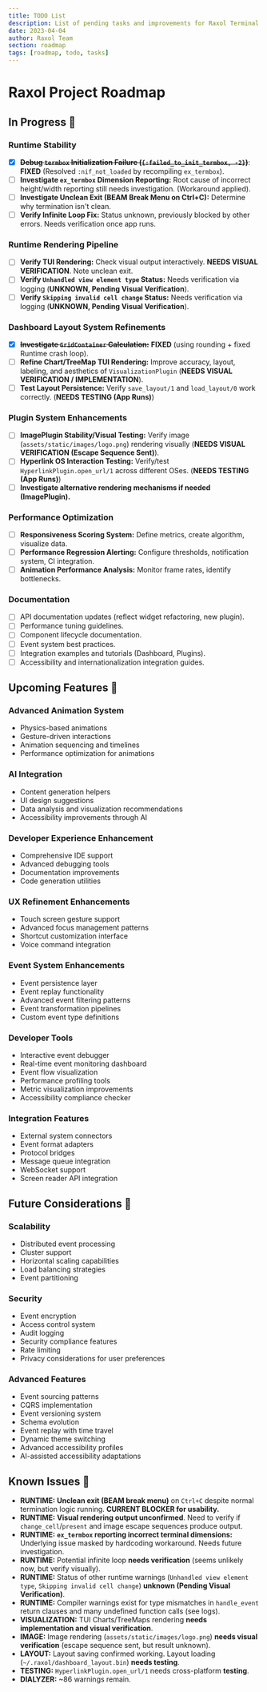 ```yaml
---
title: TODO List
description: List of pending tasks and improvements for Raxol Terminal Emulator
date: 2023-04-04
author: Raxol Team
section: roadmap
tags: [roadmap, todo, tasks]
---
```


# Raxol Project Roadmap

## In Progress 🚧

### Runtime Stability

- [x] **~~Debug `termbox` Initialization Failure (`{:failed_to_init_termbox, -2}`)~~**: **FIXED** (Resolved `:nif_not_loaded` by recompiling `ex_termbox`).
- [ ] **Investigate `ex_termbox` Dimension Reporting:** Root cause of incorrect height/width reporting still needs investigation. (Workaround applied).
- [ ] **Investigate Unclean Exit (BEAM Break Menu on Ctrl+C):** Determine why termination isn't clean.
- [ ] **Verify Infinite Loop Fix:** Status unknown, previously blocked by other errors. Needs verification once app runs.

### Runtime Rendering Pipeline

- [ ] **Verify TUI Rendering:** Check visual output interactively. **NEEDS VISUAL VERIFICATION**. Note unclean exit.
- [ ] **Verify `Unhandled view element type` Status:** Needs verification via logging (**UNKNOWN, Pending Visual Verification**).
- [ ] **Verify `Skipping invalid cell change` Status:** Needs verification via logging (**UNKNOWN, Pending Visual Verification**).

### Dashboard Layout System Refinements

- [x] **~~Investigate `GridContainer` Calculation:~~** **FIXED** (using rounding + fixed Runtime crash loop).
- [ ] **Refine Chart/TreeMap TUI Rendering:** Improve accuracy, layout, labeling, and aesthetics of `VisualizationPlugin` (**NEEDS VISUAL VERIFICATION / IMPLEMENTATION**).
- [ ] **Test Layout Persistence:** Verify `save_layout/1` and `load_layout/0` work correctly. (**NEEDS TESTING (App Runs)**)

### Plugin System Enhancements

- [ ] **ImagePlugin Stability/Visual Testing:** Verify image (`assets/static/images/logo.png`) rendering visually (**NEEDS VISUAL VERIFICATION (Escape Sequence Sent)**).
- [ ] **Hyperlink OS Interaction Testing:** Verify/test `HyperlinkPlugin.open_url/1` across different OSes. (**NEEDS TESTING (App Runs)**)
- [ ] **Investigate alternative rendering mechanisms if needed (ImagePlugin).**

### Performance Optimization

- [ ] **Responsiveness Scoring System:** Define metrics, create algorithm, visualize data.
- [ ] **Performance Regression Alerting:** Configure thresholds, notification system, CI integration.
- [ ] **Animation Performance Analysis:** Monitor frame rates, identify bottlenecks.

### Documentation

- [ ] API documentation updates (reflect widget refactoring, new plugin).
- [ ] Performance tuning guidelines.
- [ ] Component lifecycle documentation.
- [ ] Event system best practices.
- [ ] Integration examples and tutorials (Dashboard, Plugins).
- [ ] Accessibility and internationalization integration guides.

## Upcoming Features 🎯

### Advanced Animation System

- Physics-based animations
- Gesture-driven interactions
- Animation sequencing and timelines
- Performance optimization for animations

### AI Integration

- Content generation helpers
- UI design suggestions
- Data analysis and visualization recommendations
- Accessibility improvements through AI

### Developer Experience Enhancement

- Comprehensive IDE support
- Advanced debugging tools
- Documentation improvements
- Code generation utilities

### UX Refinement Enhancements

- Touch screen gesture support
- Advanced focus management patterns
- Shortcut customization interface
- Voice command integration

### Event System Enhancements

- Event persistence layer
- Event replay functionality
- Advanced event filtering patterns
- Event transformation pipelines
- Custom event type definitions

### Developer Tools

- Interactive event debugger
- Real-time event monitoring dashboard
- Event flow visualization
- Performance profiling tools
- Metric visualization improvements
- Accessibility compliance checker

### Integration Features

- External system connectors
- Event format adapters
- Protocol bridges
- Message queue integration
- WebSocket support
- Screen reader API integration

## Future Considerations 🔮

### Scalability

- Distributed event processing
- Cluster support
- Horizontal scaling capabilities
- Load balancing strategies
- Event partitioning

### Security

- Event encryption
- Access control system
- Audit logging
- Security compliance features
- Rate limiting
- Privacy considerations for user preferences

### Advanced Features

- Event sourcing patterns
- CQRS implementation
- Event versioning system
- Schema evolution
- Event replay with time travel
- Dynamic theme switching
- Advanced accessibility profiles
- AI-assisted accessibility adaptations

## Known Issues 🐞

- **RUNTIME:** **Unclean exit (BEAM break menu)** on `Ctrl+C` despite normal termination logic running. **CURRENT BLOCKER for usability.**
- **RUNTIME:** **Visual rendering output unconfirmed**. Need to verify if `change_cell`/`present` and image escape sequences produce output.
- **RUNTIME:** **`ex_termbox` reporting incorrect terminal dimensions:** Underlying issue masked by hardcoding workaround. Needs future investigation.
- **RUNTIME:** Potential infinite loop **needs verification** (seems unlikely now, but verify visually).
- **RUNTIME:** Status of other runtime warnings (`Unhandled view element type`, `Skipping invalid cell change`) **unknown (Pending Visual Verification)**.
- **RUNTIME:** Compiler warnings exist for type mismatches in `handle_event` return clauses and many undefined function calls (see logs).
- **VISUALIZATION:** TUI Charts/TreeMaps rendering **needs implementation and visual verification**.
- **IMAGE:** Image rendering (`assets/static/images/logo.png`) **needs visual verification** (escape sequence sent, but result unknown).
- **LAYOUT:** Layout saving confirmed working. Layout loading (`~/.raxol/dashboard_layout.bin`) **needs testing**.
- **TESTING:** `HyperlinkPlugin.open_url/1` needs cross-platform **testing**.
- **DIALYZER:** ~86 warnings remain.
